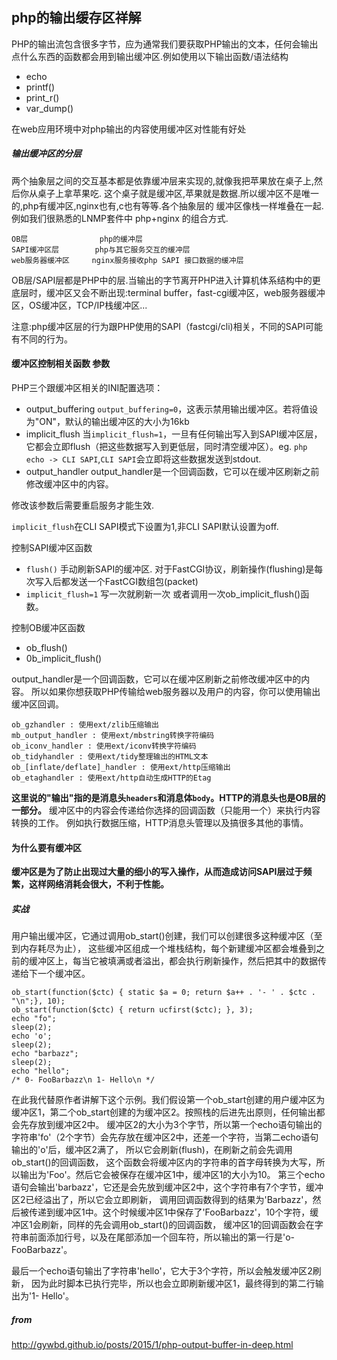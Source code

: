 ## php的输出缓存区祥解

PHP的输出流包含很多字节，应为通常我们要获取PHP输出的文本，任何会输出点什么东西的函数都会用到输出缓冲区.例如使用以下输出函数/语法结构

 - echo
 - printf()
 - print_r()
 - var_dump()
 
在web应用环境中对php输出的内容使用缓冲区对性能有好处

##### 输出缓冲区的分层

两个抽象层之间的交互基本都是依靠缓冲层来实现的,就像我把苹果放在桌子上,然后你从桌子上拿苹果吃.
这个桌子就是缓冲区,苹果就是数据.所以缓冲区不是唯一的,php有缓冲区,nginx也有,c也有等等.各个抽象层的
缓冲区像栈一样堆叠在一起.例如我们很熟悉的LNMP套件中 php+nginx 的组合方式.

	
	OB层                php的缓冲层
	SAPI缓冲区层        php与其它服务交互的缓冲层  
	web服务器缓冲区     nginx服务接收php SAPI 接口数据的缓冲层

OB层/SAPI层都是PHP中的层.当输出的字节离开PHP进入计算机体系结构中的更底层时，缓冲区又会不断出现:terminal buffer，fast-cgi缓冲区，web服务器缓冲区，OS缓冲区，TCP/IP栈缓冲区...

注意:php缓冲区层的行为跟PHP使用的SAPI（fastcgi/cli)相关，不同的SAPI可能有不同的行为。


#### 缓冲区控制相关函数 参数

PHP三个跟缓冲区相关的INI配置选项：

 - output_buffering  `output_buffering=0`，这表示禁用输出缓冲区。若将值设为"ON"，默认的输出缓冲区的大小为16kb
 - implicit_flush    当`implicit_flush=1`，一旦有任何输出写入到SAPI缓冲区层，它都会立即flush（把这些数据写入到更低层，同时清空缓冲区）。eg. `php echo -> CLI SAPI`,`CLI SAPI`会立即将这些数据发送到stdout.
 - output_handler    output_handler是一个回调函数，它可以在缓冲区刷新之前修改缓冲区中的内容。

修改该参数后需要重启服务才能生效.

`implicit_flush`在CLI SAPI模式下设置为1,非CLI SAPI默认设置为off.

控制SAPI缓冲区函数

 - `flush()` 手动刷新SAPI的缓冲区. 对于FastCGI协议，刷新操作(flushing)是每次写入后都发送一个FastCGI数组包(packet)
 - `implicit_flush=1` 写一次就刷新一次 或者调用一次ob_implicit_flush()函数。
 
控制OB缓冲区函数

 - ob_flush()
 - 0b_implicit_flush()

output_handler是一个回调函数，它可以在缓冲区刷新之前修改缓冲区中的内容。
所以如果你想获取PHP传输给web服务器以及用户的内容，你可以使用输出缓冲区回调。

	ob_gzhandler : 使用ext/zlib压缩输出
	mb_output_handler : 使用ext/mbstring转换字符编码
	ob_iconv_handler : 使用ext/iconv转换字符编码
	ob_tidyhandler : 使用ext/tidy整理输出的HTML文本
	ob_[inflate/deflate]_handler : 使用ext/http压缩输出
	ob_etaghandler : 使用ext/http自动生成HTTP的Etag

**这里说的"输出"指的是消息头`headers`和消息体`body`。HTTP的消息头也是OB层的一部分。**
缓冲区中的内容会传递给你选择的回调函数（只能用一个）来执行内容转换的工作。
例如执行数据压缩，HTTP消息头管理以及搞很多其他的事情。

#### 为什么要有缓冲区

**缓冲区是为了防止出现过大量的细小的写入操作，从而造成访问SAPI层过于频繁，这样网络消耗会很大，不利于性能。**

##### 实战 

用户输出缓冲区，它通过调用ob_start()创建，我们可以创建很多这种缓冲区（至到内存耗尽为止），
这些缓冲区组成一个堆栈结构，每个新建缓冲区都会堆叠到之前的缓冲区上，每当它被填满或者溢出，都会执行刷新操作，然后把其中的数据传递给下一个缓冲区。

    ob_start(function($ctc) { static $a = 0; return $a++ . '- ' . $ctc . "\n";}, 10);
    ob_start(function($ctc) { return ucfirst($ctc); }, 3);
    echo "fo";
    sleep(2);
    echo 'o';
    sleep(2);
    echo "barbazz";
    sleep(2);
    echo "hello";
    /* 0- FooBarbazz\n 1- Hello\n */

在此我代替原作者讲解下这个示例。我们假设第一个ob_start创建的用户缓冲区为缓冲区1，第二个ob_start创建的为缓冲区2。按照栈的后进先出原则，任何输出都会先存放到缓冲区2中。
缓冲区2的大小为3个字节，所以第一个echo语句输出的字符串'fo'（2个字节）会先存放在缓冲区2中，还差一个字符，当第二echo语句输出的'o'后，缓冲区2满了，
所以它会刷新(flush)，在刷新之前会先调用ob_start()的回调函数，
这个函数会将缓冲区内的字符串的首字母转换为大写，所以输出为'Foo'。然后它会被保存在缓冲区1中，缓冲区1的大小为10。
第三个echo语句会输出'barbazz'，它还是会先放到缓冲区2中，这个字符串有7个字节，缓冲区2已经溢出了，所以它会立即刷新，
调用回调函数得到的结果为'Barbazz'，然后被传递到缓冲区1中。这个时候缓冲区1中保存了'FooBarbazz'，10个字符，缓冲区1会刷新，同样的先会调用ob_start()的回调函数，
缓冲区1的回调函数会在字符串前面添加行号，以及在尾部添加一个回车符，所以输出的第一行是'o- FooBarbazz'。

最后一个echo语句输出了字符串'hello'，它大于3个字符，所以会触发缓冲区2刷新，
因为此时脚本已执行完毕，所以也会立即刷新缓冲区1，最终得到的第二行输出为'1- Hello'。

##### from

http://gywbd.github.io/posts/2015/1/php-output-buffer-in-deep.html
